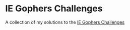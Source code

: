 # IE Gophers Challenges

A collection of my solutions to the [IE Gophers Challenges](https://github.com/iegophers)
